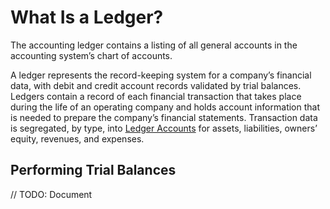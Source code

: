 # What Is a Ledger?
The accounting ledger contains a listing of all general accounts in the accounting system’s chart of accounts.

A ledger represents the record-keeping system for a company’s financial data, with debit and credit account records validated by trial balances. Ledgers contain a record of each financial transaction that takes place during the life of an operating company and holds account information that is needed to prepare the company’s financial statements. Transaction data is segregated, by type, into [Ledger Accounts](/Modules/Accounting/Accounts.md) for assets, liabilities, owners’ equity, revenues, and expenses.

## Performing Trial Balances
// TODO: Document
